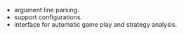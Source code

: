 * argument line parsing.
* support configurations.
* interface for automatic game play and strategy analysis.
